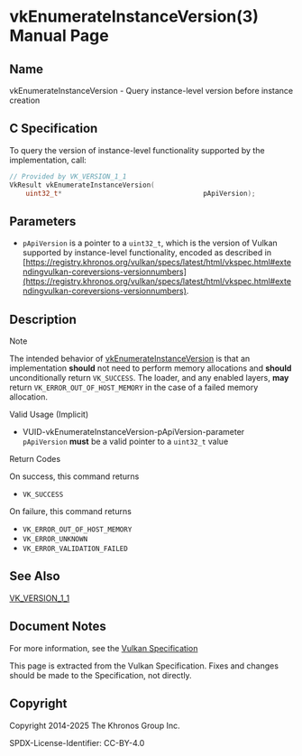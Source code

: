 # vkEnumerateInstanceVersion(3) Manual Page

## Name

vkEnumerateInstanceVersion - Query instance-level version before instance creation



## [](#_c_specification)C Specification

To query the version of instance-level functionality supported by the implementation, call:

```c++
// Provided by VK_VERSION_1_1
VkResult vkEnumerateInstanceVersion(
    uint32_t*                                   pApiVersion);
```

## [](#_parameters)Parameters

- `pApiVersion` is a pointer to a `uint32_t`, which is the version of Vulkan supported by instance-level functionality, encoded as described in [https://registry.khronos.org/vulkan/specs/latest/html/vkspec.html#extendingvulkan-coreversions-versionnumbers](https://registry.khronos.org/vulkan/specs/latest/html/vkspec.html#extendingvulkan-coreversions-versionnumbers).

## [](#_description)Description

Note

The intended behavior of [vkEnumerateInstanceVersion](https://registry.khronos.org/vulkan/specs/latest/man/html/vkEnumerateInstanceVersion.html) is that an implementation **should** not need to perform memory allocations and **should** unconditionally return `VK_SUCCESS`. The loader, and any enabled layers, **may** return `VK_ERROR_OUT_OF_HOST_MEMORY` in the case of a failed memory allocation.

Valid Usage (Implicit)

- [](#VUID-vkEnumerateInstanceVersion-pApiVersion-parameter)VUID-vkEnumerateInstanceVersion-pApiVersion-parameter  
  `pApiVersion` **must** be a valid pointer to a `uint32_t` value

Return Codes

On success, this command returns

- `VK_SUCCESS`

On failure, this command returns

- `VK_ERROR_OUT_OF_HOST_MEMORY`
- `VK_ERROR_UNKNOWN`
- `VK_ERROR_VALIDATION_FAILED`

## [](#_see_also)See Also

[VK\_VERSION\_1\_1](https://registry.khronos.org/vulkan/specs/latest/man/html/VK_VERSION_1_1.html)

## [](#_document_notes)Document Notes

For more information, see the [Vulkan Specification](https://registry.khronos.org/vulkan/specs/latest/html/vkspec.html#vkEnumerateInstanceVersion)

This page is extracted from the Vulkan Specification. Fixes and changes should be made to the Specification, not directly.

## [](#_copyright)Copyright

Copyright 2014-2025 The Khronos Group Inc.

SPDX-License-Identifier: CC-BY-4.0